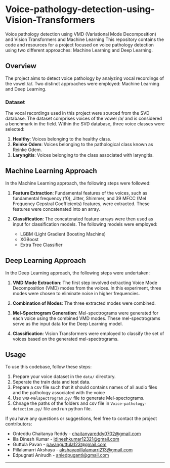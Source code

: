 # Voice-pathology-detection-using-Vision-Transformers
Voice pathology detection using VMD (Variational Mode Decomposition) and Vision Transformers and Machine Learning
This repository contains the code and resources for a project focused on voice pathology detection using two different approaches: Machine Learning and Deep Learning.

## Overview

The project aims to detect voice pathology by analyzing vocal recordings of the vowel /a/. Two distinct approaches were employed: Machine Learning and Deep Learning.

### Dataset

The vocal recordings used in this project were sourced from the SVD database. The dataset comprises voices of the vowel /a/ and is considered a benchmark in the field. Within the SVD database, three voice classes were selected:

1. **Healthy**: Voices belonging to the healthy class.
2. **Reinke Odem**: Voices belonging to the pathological class known as Reinke Odem.
3. **Laryngitis**: Voices belonging to the class associated with laryngitis.

## Machine Learning Approach

In the Machine Learning approach, the following steps were followed:

1. **Feature Extraction**: Fundamental features of the voices, such as fundamental frequency (f0), Jitter, Shimmer, and 39 MFCC (Mel Frequency Cepstral Coefficients) features, were extracted. These features were concatenated into an array.

2. **Classification**: The concatenated feature arrays were then used as input for classification models. The following models were employed:
   - LGBM (Light Gradient Boosting Machine)
   - XGBoost
   - Extra Tree Classifier

## Deep Learning Approach

In the Deep Learning approach, the following steps were undertaken:

1. **VMD Mode Extraction**: The first step involved extracting Voice Mode Decomposition (VMD) modes from the voices. In this experiment, three modes were chosen to eliminate noise in higher frequencies.

2. **Combination of Modes**: The three extracted modes were combined.

3. **Mel-Spectrogram Generation**: Mel-spectrograms were generated for each voice using the combined VMD modes. These mel-spectrograms serve as the input data for the Deep Learning model.

4. **Classification**: Vision Transformers were employed to classify the set of voices based on the generated mel-spectrograms.


## Usage

To use this codebase, follow these steps:

1. Prepare your voice dataset in the `data/` directory.
2. Seperate the train data and test data.
3. Prepare a csv file such that it should contains names of all audio files and the pathology associated with the voice
4. Use `VMD-Melspectrogram.py/` file to generate Mel-spectograms.
5. Chnage the paths of the folders and csv file in `Voice-pathology-detection.py/` file and run python file.


If you have any questions or suggestions, feel free to contact the project contributors:

- Onteddu Chaitanya Reddy - chaitanyareddy0702@gmail.com
- Illa Dinesh Kumar - idineshkumar12321@gmail.com
- Guttula Pavan - pavanguttula123@gmail.com
- Pillalamarri Akshaya - akshayapillalamarri213@gmail.com
- Edpugnati Anirudh - aniedpuganti@gmail.com

---

